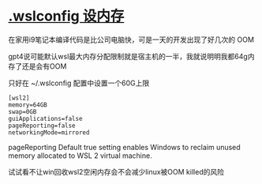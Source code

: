 # [.wslconfig 设内存](/2023/12/wslconfig.md)

在家用i9笔记本编译代码是比公司电脑快，可是一天的开发出现了好几次的 OOM

gpt4说可能默认wsl最大内存分配限制就是宿主机的一半，我就说明明我都64g内存了还是会有OOM

只好在 ~/.wslconfig 配置中设置一个60G上限

```
[wsl2]
memory=64GB
swap=0GB
guiApplications=false
pageReporting=false
networkingMode=mirrored
```

pageReporting Default true setting enables Windows to reclaim unused memory allocated to WSL 2 virtual machine.

试试看不让win回收wsl2空闲内存会不会减少linux被OOM killed的风险
